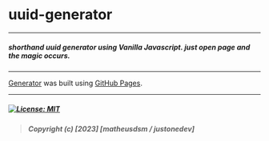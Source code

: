 # uuid-generator

---

##### shorthand uuid generator using Vanilla Javascript. just open page and the magic occurs.

---

[Generator](https://matheusdsm.github.io/uuid-generator/) was built using [GitHub Pages](https://matheusdsm.github.io/uuid-generator/).

---

##### [![License: MIT](https://img.shields.io/badge/License-MIT-yellow.svg)](https://opensource.org/licenses/MIT)

> ##### Copyright (c) [2023] [matheusdsm / justonedev]


